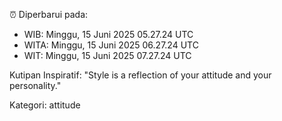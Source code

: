 ⏰ Diperbarui pada:
- WIB: Minggu, 15 Juni 2025 05.27.24 UTC
- WITA: Minggu, 15 Juni 2025 06.27.24 UTC
- WIT: Minggu, 15 Juni 2025 07.27.24 UTC

Kutipan Inspiratif:
"Style is a reflection of your attitude and your personality."


Kategori: attitude

